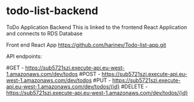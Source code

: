 # todo-list-backend

ToDo Application Backend
This is linked to the frontend React Application and connects to RDS Database

Front end React App https://github.com/harinev/Todo-list-app.git

API endpoints:

#GET - https://sub5721szi.execute-api.eu-west-1.amazonaws.com/dev/todos
#POST - https://sub5721szi.execute-api.eu-west-1.amazonaws.com/dev/todos
#PUT - https://sub5721szi.execute-api.eu-west-1.amazonaws.com/dev/todos/{id}
#DELETE - https://sub5721szi.execute-api.eu-west-1.amazonaws.com/dev/todos/{id}

